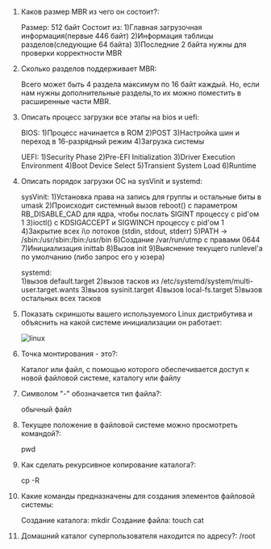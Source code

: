 1) Каков размер MBR из чего он состоит?:

	Размер: 512 байт
	Состоит из:
		1)Главная загрузочная информация(первые 446 байт)
		2)Информация таблицы разделов(следующие 64 байта)
		3)Последние 2 байта нужны для проверки корректности MBR

2) Сколько разделов поддерживает MBR:

	Всего может быть 4 раздела максимум по 16 байт каждый.
	Но, если нам нужны дополнительные разделы,то их можно поместить в расширенные части MBR.

3) Описать процесс загрузки все этапы на bios и uefi:

	BIOS:
		1)Процесс начинается в ROM
		2)POST
		3)Настройка шин и переход в 16-разрядный режим
		4)Загрузка системы

	UEFI:
		1)Security Phase
		2)Pre-EFI Initialization
		3)Driver Execution Environment
		4)Boot Device Select
		5)Transient System Load
		6)Runtime

4) Описать порядок загрузки ОС на sysVinit и systemd:

	sysVinit:
		1)Установка права на запись для группы и остальные биты в umask
		2)Происходит системный вызов reboot() с параметром RB_DISABLE_CAD для ядра, чтобы послать SIGINT процессу с pid'ом 1
		3)ioctl() с KDSIGACCEPT и SIGWINCH процессу с pid'ом 1
		4)Закрытие всех i\o потоков (stdin, stdout, stderr)
		5)PATH -> /sbin:/usr/sbin:/bin:/usr/bin
		6)Создание /var/run/utmp с правами 0644
		7)Инициализация inittab
		8)Вызов init
		9)Выяснение текущего runlevel'a по умолчанию (либо запрос его у юзера)
    
	systemd:	
		1)вызов default.target
		2)вызов тасков из /etc/systemd/system/multi-user.target.wants
		3)вызов sysinit.target
		4)вызов local-fs.target
		5)вызов остальных всех тасков

5) Показать скриншоты вашего используемого Linux дистрибутива и объяснить на какой системе инициализации он работает:

	![linux](https://sun9-28.userapi.com/impg/DoMzOCfEW6LrI1MW8-bIOiiGTErnZZTdeQJkKg/xQNdORMBqbo.jpg?size=550x72&quality=96&sign=bbd612c4f26a0ef459a46d55826d4427&type=album)

6) Точка монтирования - это?:
	
	Каталог или файл, с помощью которого обеспечивается доступ к новой файловой системе, каталогу или файлу 
	
7) Символом "-" обозначается тип файла?:
	
	обычный файл
	
8) Текущее положение в файловой системе можно просмотреть командой?:
	
	pwd
	
9) Как сделать рекурсивное копирование каталога?:
	
	cp -R
	
10) Какие команды предназначены для создания элементов файловой системы:
	
	Создание каталога:
			mkdir 
	Создание файла: 
			touch
			cat
	
11) Домашний каталог суперпользователя находится по адресу?:
	/root
